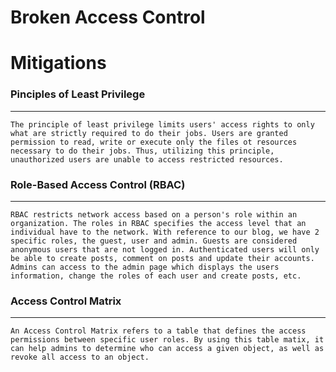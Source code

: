 # Broken Access Control

# Mitigations


### **Pinciples of Least Privilege**
------


    The principle of least privilege limits users' access rights to only what are strictly required to do their jobs. Users are granted permission to read, write or execute only the files ot resources necessary to do their jobs. Thus, utilizing this principle, unauthorized users are unable to access restricted resources.



### **Role-Based Access Control (RBAC)**
----


    RBAC restricts network access based on a person's role within an organization. The roles in RBAC specifies the access level that an individual have to the network. With reference to our blog, we have 2 specific roles, the guest, user and admin. Guests are considered anonymous users that are not logged in. Authenticated users will only be able to create posts, comment on posts and update their accounts. Admins can access to the admin page which displays the users information, change the roles of each user and create posts, etc.


### **Access Control Matrix**
-----


    An Access Control Matrix refers to a table that defines the access permissions between specific user roles. By using this table matix, it can help admins to determine who can access a given object, as well as revoke all access to an object.


